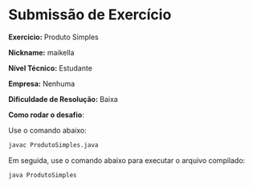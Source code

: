 ﻿# Submissão de Exercício

**Exercicio:** Produto Simples

**Nickname:** maikella

**Nível Técnico:**  Estudante

**Empresa:** Nenhuma 

**Dificuldade de Resolução:** Baixa

**Como rodar o desafio**: 

Use o comando abaixo: 
```bash
javac ProdutoSimples.java 
```
Em seguida, use o comando abaixo para executar o arquivo compilado:
```
java ProdutoSimples
```
